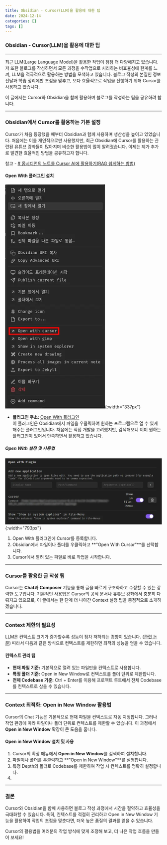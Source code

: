 ```yaml
---
title: Obsidian - Cursor(LLM)을 활용에 대한 팁
date: 2024-12-14
categories: []
tags: []
---
```

### Obsidian - Cursor(LLM)을 활용에 대한 팁

---

최근 LLM(Large Language Model)을 활용한 작업이 점점 더 다양해지고 있습니다. 저 또한 블로그를 작성하면서 모든 과정을 수작업으로 처리하는 비효율성에 한계를 느껴, LLM을 적극적으로 활용하는 방법을 모색하고 있습니다. 블로그 작성의 본질인 정보 전달과 학습 정리에만 초점을 맞추고, 보다 효율적으로 작업을 진행하기 위해 Cursor를 사용하고 있습니다.

이 글에서는 Cursor와 Obsidian을 함께 활용하며 블로그를 작성하는 팁을 공유하려 합니다.

---

### Obsidian에서 Cursor를 활용하는 기본 설정

Cursor가 처음 등장했을 때부터 Obsidian과 함께 사용하며 생산성을 높이고 있었습니다. 처음에는 이를 개인적으로만 사용했지만, 최근 Obsidian에 Cursor를 활용하는 관련된 유튜브 강좌들이 많아지며 비슷한 활용법이 많이 알려졌습니다. 이제는 제가 추가로 발견한 효율적인 방법을 공유하고자 합니다.

참고 - [# 옵시디언의 노트를 Cursor AI에 활용하기(RAG 쉽게하는 방법)](https://www.youtube.com/watch?v=60zNMCINesg&t=540s)

#### Open With 플러그인 설치

![](assets/img/pasted-image-20241214234112.webp){:width="337px"}

- **플러그인 주소:** [Open With 플러그인](https://github.com/phibr0/obsidian-open-with)  
    이 플러그인은 Obsidian에서 파일을 우클릭하여 원하는 프로그램으로 열 수 있게 해주는 플러그인입니다. 처음에는 직접 개발을 고려했지만, 검색해보니 이미 원하는 플러그인이 있어서 만족하면서 활용하고 있습니다.

##### Open With 설정 및 사용법

![](assets/img/pasted-image-20241214214605.webp){:width="793px"}

1. Open With 플러그인에 Cursor를 등록합니다.
2. Obsidian에서 파일이나 폴더를 우클릭하고 **"Open With Cursor"**를 선택합니다.
3. Cursor에서 열려 있는 파일로 바로 작업을 시작합니다.

---

### Cursor를 활용한 글 작성 팁

Cursor는 **Chat**과 **Composer** 기능을 통해 글을 빠르게 구조화하고 수정할 수 있는 강력한 도구입니다. 기본적인 사용법은 Cursor의 공식 문서나 유튜브 강좌에서 충분히 다뤄지고 있으므로, 이 글에서는 한 단계 더 나아간 Context 설정 팁을 중점적으로 소개하겠습니다.

---

### Context 제한의 필요성

LLM은 컨텍스트 크기가 증가할수록 성능이 점차 저하되는 경향이 있습니다. ([관련 논문](https://arxiv.org/html/2406.10149v1)) 따라서 다음과 같은 방식으로 컨텍스트를 제한하면 최적의 성능을 얻을 수 있습니다.

#### 컨텍스트 관리 팁

- **현재 파일 기준:** 기본적으로 열려 있는 파일만을 컨텍스트로 사용합니다.
- **특정 폴더 기준:** Open in New Window로 컨텍스트를 폴더 단위로 제한합니다.
- **전체 Codebase 기준:** Ctrl + Enter를 이용해 프로젝트 루트에서 전체 Codebase를 컨텍스트로 삼을 수 있습니다.

---

### Context 최적화: Open in New Window 활용법

Cursor의 Chat 기능은 기본적으로 현재 파일을 컨텍스트로 자동 지정합니다. 그러나 작업 환경에 따라 파일이나 폴더 단위로 컨텍스트를 제한할 수 있습니다. 이 과정에서 **Open in New Window** 확장이 큰 도움을 줍니다.

#### Open in New Window 설치 및 사용

1. Cursor의 확장 메뉴에서 **Open in New Window**를 검색하여 설치합니다.
2. 파일이나 폴더를 우클릭하고 **"Open in New Window"**를 실행합니다.
3. 특정 Depth의 폴더로 Codebase를 제한하여 작업 시 컨텍스트를 명확히 설정합니다.
4. 
---

### 결론

Cursor와 Obsidian을 함께 사용하면 블로그 작성 과정에서 시간을 절약하고 효율성을 극대화할 수 있습니다. 특히, 컨텍스트를 적절히 관리하고 Open in New Window 기능을 활용하여 작업의 초점을 맞춘다면, 더욱 높은 품질의 결과를 얻을 수 있습니다.

Cursor의 활용법을 여러분의 작업 방식에 맞게 조정해 보고, 더 나은 작업 흐름을 만들어 보세요!